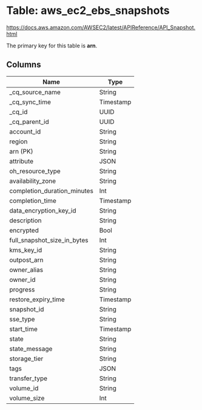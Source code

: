 # Table: aws_ec2_ebs_snapshots

https://docs.aws.amazon.com/AWSEC2/latest/APIReference/API_Snapshot.html

The primary key for this table is **arn**.



## Columns
| Name          | Type          |
| ------------- | ------------- |
|_cq_source_name|String|
|_cq_sync_time|Timestamp|
|_cq_id|UUID|
|_cq_parent_id|UUID|
|account_id|String|
|region|String|
|arn (PK)|String|
|attribute|JSON|
|oh_resource_type|String|
|availability_zone|String|
|completion_duration_minutes|Int|
|completion_time|Timestamp|
|data_encryption_key_id|String|
|description|String|
|encrypted|Bool|
|full_snapshot_size_in_bytes|Int|
|kms_key_id|String|
|outpost_arn|String|
|owner_alias|String|
|owner_id|String|
|progress|String|
|restore_expiry_time|Timestamp|
|snapshot_id|String|
|sse_type|String|
|start_time|Timestamp|
|state|String|
|state_message|String|
|storage_tier|String|
|tags|JSON|
|transfer_type|String|
|volume_id|String|
|volume_size|Int|